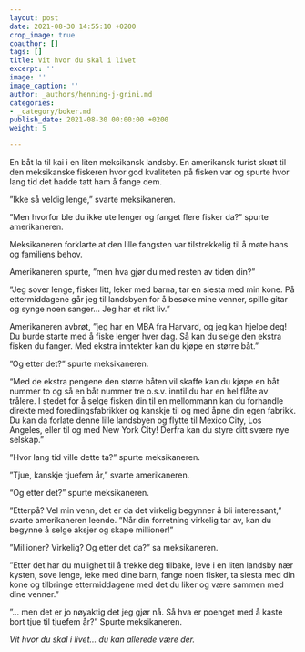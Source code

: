 ```yaml
---
layout: post
date: 2021-08-30 14:55:10 +0200
crop_image: true
coauthor: []
tags: []
title: Vit hvor du skal i livet
excerpt: ''
image: ''
image_caption: ''
author: _authors/henning-j-grini.md
categories:
- _category/boker.md
publish_date: 2021-08-30 00:00:00 +0200
weight: 5

---
```

En båt la til kai i en liten meksikansk landsby. En amerikansk turist skrøt til den meksikanske fiskeren hvor god kvaliteten på fisken var og spurte hvor lang tid det hadde tatt ham å fange dem.

”Ikke så veldig lenge,” svarte meksikaneren.

”Men hvorfor ble du ikke ute lenger og fanget flere fisker da?” spurte amerikaneren.

Meksikaneren forklarte at den lille fangsten var tilstrekkelig til å møte hans og familiens behov.

Amerikaneren spurte, ”men hva gjør du med resten av tiden din?”

”Jeg sover lenge, fisker litt, leker med barna, tar en siesta med min kone. På ettermiddagene går jeg til landsbyen for å besøke mine venner, spille gitar og synge noen sanger… Jeg har et rikt liv.”

Amerikaneren avbrøt, ”jeg har en MBA fra Harvard, og jeg kan hjelpe deg! Du burde starte med å fiske lenger hver dag. Så kan du selge den ekstra fisken du fanger. Med ekstra inntekter kan du kjøpe en større båt.”

”Og etter det?” spurte meksikaneren.

“Med de ekstra pengene den større båten vil skaffe kan du kjøpe en båt nummer to og så en båt nummer tre o.s.v. inntil du har en hel flåte av trålere. I stedet for å selge fisken din til en mellommann kan du forhandle direkte med foredlingsfabrikker og kanskje til og med åpne din egen fabrikk. Du kan da forlate denne lille landsbyen og flytte til Mexico City, Los Angeles, eller til og med New York City! Derfra kan du styre ditt svære nye selskap.”

”Hvor lang tid ville dette ta?” spurte meksikaneren.

”Tjue, kanskje tjuefem år,” svarte amerikaneren.

“Og etter det?” spurte meksikaneren.

”Etterpå? Vel min venn, det er da det virkelig begynner å bli interessant,” svarte amerikaneren leende. ”Når din forretning virkelig tar av, kan du begynne å selge aksjer og skape millioner!”

”Millioner? Virkelig? Og etter det da?” sa meksikaneren.

”Etter det har du mulighet til å trekke deg tilbake, leve i en liten landsby nær kysten, sove lenge, leke med dine barn, fange noen fisker, ta siesta med din kone og tilbringe ettermiddagene med det du liker og være sammen med dine venner.”

”… men det er jo nøyaktig det jeg gjør nå. Så hva er poenget med å kaste bort tjue til tjuefem år?” Spurte meksikaneren.

_Vit hvor du skal i livet… du kan allerede være der._